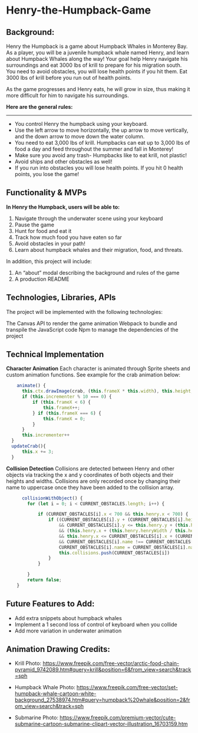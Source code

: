# Henry-the-Humpback-Game

## Background:

Henry the Humpback is a game about Humpback Whales in Monterey Bay. As a player, you will be a juvenile humpback whale named Henry, and learn about Humpback Whales along the way! Your goal help Henry navigate his surroundings and eat 3000 lbs of krill to prepare for his migration south. You need to avoid obstacles, you will lose health points if you hit them. Eat 3000 lbs of krill before you run out of health points.

As the game progresses and Henry eats, he will grow in size, thus making it more difficult for him to navigate his surroundings. 


**Here are the general rules:**
***
* You control Henry the humpback using your keyboard. 
* Use the left arrow to move horizontally, the up arrow to move vertically, and the down arrow to move down the water column.
* You need to eat 3,000 lbs of krill. Humpbacks can eat up to 3,000 lbs of food a day and feed throughout the summer and fall in Monterey!
* Make sure you avoid any trash- Humpbacks like to eat krill, not plastic!
* Avoid ships and other obstacles as well!
* If you run into obstacles you will lose health points. If you hit 0 health points, you lose the game!
 
## Functionality & MVPs 

**In Henry the Humpback, users will be able to:**

1. Navigate through the underwater scene using your keyboard
2. Pause the game
3. Hunt for food and eat it
4. Track how much food you have eaten so far
5. Avoid obstacles in your path!
6. Learn about humpback whales and their migration, food, and threats.


In addition, this project will include:

1. An “about” modal describing the background and rules of the game
2. A production README
 
## Technologies, Libraries, APIs

The project will be implemented with the following technologies:

The Canvas API to render the game animation
Webpack to bundle and transpile the JavaScript code
Npm to manage the dependencies of the project

## Technical Implementation 

**Character Animation**
  Each character is animated through Sprite sheets and custom animation functions. See example for the crab animation below: 

  ```javascript
      animate() {
        this.ctx.drawImage(crab, (this.frameX * this.width), this.height, this.width, this.height, this.x, this.y, this.width/2, this.height/2);
        if (this.incrementer % 10 === 0) {
            if (this.frameX < 6) {
                this.frameX++;
            } if (this.frameX === 6) {
                this.frameX = 0;
            }
        }
        this.incrementer++
    }
    updateCrab(){
        this.x += 3;
    }
  ```

**Collision Detection**
Collisions are detected between Henry and other objects via tracking the x and y coordinates of both objects and their heights and widths. Collisions are only recorded once by changing their name to uppercase once they have been added to the collision array.

```javascript
      collisionWithObject() {
        for (let i = 0; i < CURRENT_OBSTACLES.length; i++) {

            if (CURRENT_OBSTACLES[i].x < 700 && this.henry.x < 700) {
                if ((CURRENT_OBSTACLES[i].y + (CURRENT_OBSTACLES[i].height / CURRENT_OBSTACLES[i].divisor)) >= this.henry.y
                    && CURRENT_OBSTACLES[i].y <= this.henry.y + (this.henry.henryHeight / this.henry.divisor)
                    && (this.henry.x + (this.henry.henryWidth / this.henry.divisor)) >= CURRENT_OBSTACLES[i].x
                    && this.henry.x <= CURRENT_OBSTACLES[i].x + (CURRENT_OBSTACLES[i].width / CURRENT_OBSTACLES[i].divisor)
                    && CURRENT_OBSTACLES[i].name !== CURRENT_OBSTACLES[i].name.toUpperCase()) {
                    CURRENT_OBSTACLES[i].name = CURRENT_OBSTACLES[i].name.toUpperCase();
                    this.collisions.push(CURRENT_OBSTACLES[i])
                }
            }

        }
        return false;
    }
```
## Future Features to Add:
* Add extra snippets about humpback whales
* Implement a 1 second loss of control of keyboard when you collide
* Add more variation in underwater animation

## Animation Drawing Credits:
* Krill Photo: https://www.freepik.com/free-vector/arctic-food-chain-pyramid_9742089.htm#query=krill&position=6&from_view=search&track=sph

* Humpback Whale Photo: https://www.freepik.com/free-vector/set-humpback-whale-cartoon-white-background_27538974.htm#query=humpback%20whale&position=2&from_view=search&track=sph

* Submarine Photo: https://www.freepik.com/premium-vector/cute-submarine-cartoon-submarine-clipart-vector-illustration_16703159.htm
